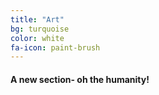 ```yaml
---
title: "Art"
bg: turquoise 
color: white 
fa-icon: paint-brush
---
```


#### A new section- oh the humanity!
